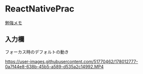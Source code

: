 # ReactNativePrac
[勉強メモ](https://hackmd.io/@yosse95ai/react-native-practices)


## 入力欄
フォーカス時のデフォルトの動き

https://user-images.githubusercontent.com/51770462/178012777-0a7f44e8-638b-45b5-a589-d535a2c14992.MP4

